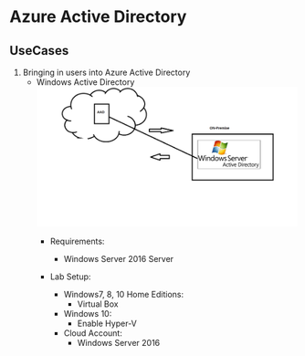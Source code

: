 # Azure Active Directory

## UseCases
1. Bringing in users into Azure Active Directory
    * Windows Active Directory
    ![Preview](./images/AD2AAD.png)
        * Requirements:
            * Windows Server 2016 Server

        * Lab Setup:
            * Windows7, 8, 10 Home Editions:
                * Virtual Box
            * Windows 10:
                * Enable Hyper-V
            * Cloud Account:
                * Windows Server 2016
                